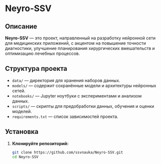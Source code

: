 # Neyro-SSV

## Описание

**Neyro-SSV** — это проект, направленный на разработку нейронной сети для медицинских приложений, с акцентом на повышение точности диагностики, улучшение планирования хирургических вмешательств и оптимизацию лечебных процессов.

## Структура проекта

- `data/` — директория для хранения наборов данных.
- `models/` — содержит сохранённые модели и архитектуры нейронных сетей.
- `notebooks/` — Jupyter ноутбуки с экспериментами и анализом данных.
- `scripts/` — скрипты для предобработки данных, обучения и оценки моделей.
- `requirements.txt` — список зависимостей проекта.

## Установка

1. **Клонируйте репозиторий:**

   ```bash
   git clone https://github.com/ssvnauka/Neyro-SSV.git
   cd Neyro-SSV
